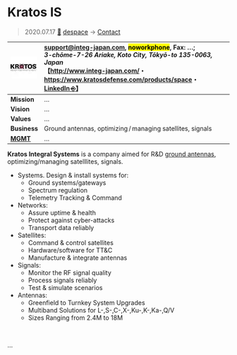 # Kratos IS
> 2020.07.17 [🚀](../../../index/index.md) [despace](../index.md) → [Contact](../contact.md)

|[![](../f/contact/k/kratos_is_logo1_thumb.webp)](../f/contact/k/kratos_is_logo1.webp)|<support@integ-japan.com>, <mark>noworkphone</mark>, Fax: …;<br> *3-chōme-7-26 Ariake, Koto City, Tōkyō-to 135-0063, Japan*<br> 【<http://www.integ-japan.com/>・ <https://www.kratosdefense.com/products/space>・ [LinkedIn ⎆](https://www.linkedin.com/company/integral-systems-inc./)】|
|:-|:-|
|**Mission**|…|
|**Vision**|…|
|**Values**|…|
|**Business**|Ground antennas, optimizing / managing satellites, signals|
|**[MGMT](../mgmt.md)**|…|

**Kratos Integral Systems** is a company aimed for R&D [ground antennas](../scs.md), optimizing/managing satelllites, signals.

   - Systems. Design & install systems for:
      - Ground systems/gateways
      - Spectrum regulation
      - Telemetry Tracking & Command
   - Networks:
      - Assure uptime & health
      - Protect against cyber-attacks
      - Transport data reliably
   - Satellites:
      - Command & control satellites
      - Hardware/software for TT&C
      - Manufacture & integrate antennas
   - Signals:
      - Monitor the RF signal quality
      - Process signals reliably
      - Test & simulate scenarios
   - Antennas:
      - Greenfield to Turnkey System Upgrades
      - Multiband Solutions for L-,S-,C-,X-,Ku-,K-,Ka-,Q/V
      - Sizes Ranging from 2.4M to 18M


<p style="page-break-after:always"> </p>

…

